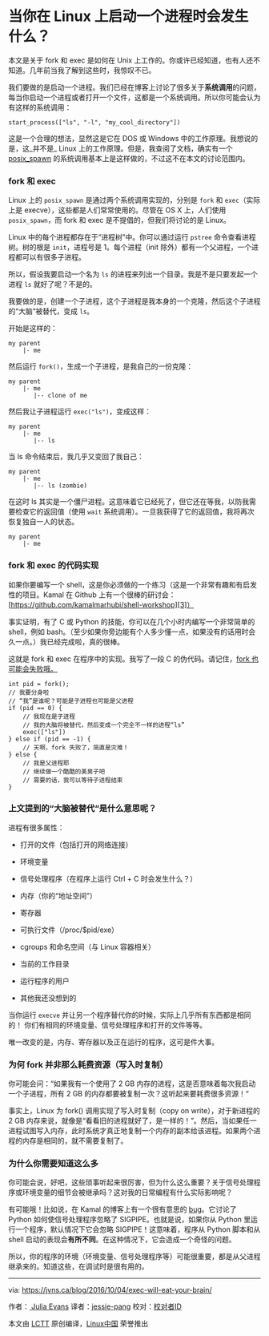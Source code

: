 当你在 Linux 上启动一个进程时会发生什么？
===========================================================


本文是关于 fork 和 exec 是如何在 Unix 上工作的。你或许已经知道，也有人还不知道。几年前当我了解到这些时，我惊叹不已。

我们要做的是启动一个进程。我们已经在博客上讨论了很多关于**系统调用**的问题，每当你启动一个进程或者打开一个文件，这都是一个系统调用。所以你可能会认为有这样的系统调用：

```
start_process(["ls", "-l", "my_cool_directory"])

```

这是一个合理的想法，显然这是它在 DOS 或 Windows 中的工作原理。我想说的是，这_并不是_ Linux 上的工作原理。但是，我查阅了文档，确实有一个 [posix_spawn][2] 的系统调用基本上是这样做的，不过这不在本文的讨论范围内。

### fork 和 exec

Linux 上的 `posix_spawn` 是通过两个系统调用实现的，分别是 `fork` 和 `exec`（实际上是 execve），这些都是人们常常使用的。尽管在 OS X 上，人们使用 `posix_spawn`，而 fork 和 exec 是不提倡的，但我们将讨论的是 Linux。

Linux 中的每个进程都存在于“进程树”中。你可以通过运行 `pstree` 命令查看进程树。树的根是 `init`，进程号是 1。每个进程（init 除外）都有一个父进程，一个进程都可以有很多子进程。

所以，假设我要启动一个名为 `ls` 的进程来列出一个目录。我是不是只要发起一个进程 `ls` 就好了呢？不是的。

我要做的是，创建一个子进程，这个子进程是我本身的一个克隆，然后这个子进程的“大脑”被替代，变成 `ls`。

开始是这样的：

```
my parent
    |- me

```

然后运行 `fork()`，生成一个子进程，是我自己的一份克隆：

```
my parent
    |- me
       |-- clone of me

```

然后我让子进程运行 `exec("ls")`，变成这样：

```
my parent
    |- me
       |-- ls

```

当 ls 命令结束后，我几乎又变回了我自己：

```
my parent
    |- me
       |-- ls (zombie)

```

在这时 ls 其实是一个僵尸进程。这意味着它已经死了，但它还在等我，以防我需要检查它的返回值（使用 `wait` 系统调用）。一旦我获得了它的返回值，我将再次恢复独自一人的状态。

```
my parent
    |- me

```

### fork 和 exec 的代码实现

如果你要编写一个 shell，这是你必须做的一个练习（这是一个非常有趣和有启发性的项目。Kamal 在 Github 上有一个很棒的研讨会：[https://github.com/kamalmarhubi/shell-workshop][3]）

事实证明，有了 C 或 Python 的技能，你可以在几个小时内编写一个非常简单的 shell，例如 bash。（至少如果你旁边能有个人多少懂一点，如果没有的话用时会久一点。）我已经完成啦，真的很棒。

这就是 fork 和 exec 在程序中的实现。我写了一段 C 的伪代码。请记住，[fork 也可能会失败哦。][4]

```
int pid = fork();
// 我要分身啦
// “我”是谁呢？可能是子进程也可能是父进程
if (pid == 0) {
    // 我现在是子进程
    // 我的大脑将被替代，然后变成一个完全不一样的进程“ls”
    exec(["ls"])
} else if (pid == -1) {
    // 天啊，fork 失败了，简直是灾难！
} else {
    // 我是父进程耶
    // 继续做一个酷酷的美男子吧
    // 需要的话，我可以等待子进程结束
}

```

### 上文提到的“大脑被替代“是什么意思呢？

进程有很多属性：

*   打开的文件（包括打开的网络连接）

*   环境变量

*   信号处理程序（在程序上运行 Ctrl + C 时会发生什么？）

*   内存（你的“地址空间”）

*   寄存器

*   可执行文件（/proc/$pid/exe）

*   cgroups 和命名空间（与 Linux 容器相关）

*   当前的工作目录

*   运行程序的用户

*   其他我还没想到的

当你运行 `execve` 并让另一个程序替代你的时候，实际上几乎所有东西都是相同的！ 你们有相同的环境变量、信号处理程序和打开的文件等等。

唯一改变的是，内存、寄存器以及正在运行的程序，这可是件大事。

### 为何 fork 并非那么耗费资源（写入时复制）

你可能会问：“如果我有一个使用了 2 GB 内存的进程，这是否意味着每次我启动一个子进程，所有 2 GB 的内存都要被复制一次？这听起来要耗费很多资源！“

事实上，Linux 为 fork() 调用实现了写入时复制（copy on write），对于新进程的 2 GB 内存来说，就像是“看看旧的进程就好了，是一样的！”。然后，当如果任一进程试图写入内存，此时系统才真正地复制一个内存的副本给该进程。如果两个进程的内存是相同的，就不需要复制了。

### 为什么你需要知道这么多

你可能会说，好吧，这些琐事听起来很厉害，但为什么这么重要？关于信号处理程序或环境变量的细节会被继承吗？这对我的日常编程有什么实际影响呢？

有可能哦！比如说，在 Kamal 的博客上有一个很有意思的 [bug][5]。它讨论了 Python 如何使信号处理程序忽略了 SIGPIPE。也就是说，如果你从 Python 里运行一个程序，默认情况下它会忽略 SIGPIPE！这意味着，程序从 Python 脚本和从 shell 启动的表现会**有所不同**。在这种情况下，它会造成一个奇怪的问题。

所以，你的程序的环境（环境变量、信号处理程序等）可能很重要，都是从父进程继承来的。知道这些，在调试时是很有用的。


--------------------------------------------------------------------------------

via: https://jvns.ca/blog/2016/10/04/exec-will-eat-your-brain/

作者：[ Julia Evans][a]
译者：[jessie-pang](https://github.com/jessie-pang)
校对：[校对者ID](https://github.com/校对者ID)

本文由 [LCTT](https://github.com/LCTT/TranslateProject) 原创编译，[Linux中国](https://linux.cn/) 荣誉推出

[a]:https://jvns.ca
[1]:https://jvns.ca/categories/favorite
[2]:http://man7.org/linux/man-pages/man3/posix_spawn.3.html
[3]:https://github.com/kamalmarhubi/shell-workshop
[4]:https://rachelbythebay.com/w/2014/08/19/fork/
[5]:http://kamalmarhubi.com/blog/2015/06/30/my-favourite-bug-so-far-at-the-recurse-center/